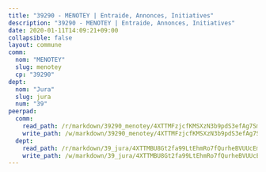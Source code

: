 ```yaml
---
title: "39290 - MENOTEY | Entraide, Annonces, Initiatives"
description: "39290 - MENOTEY | Entraide, Annonces, Initiatives"
date: 2020-01-11T14:09:21+09:00
collapsible: false
layout: commune
comm:
  nom: "MENOTEY"
  slug: menotey
  cp: "39290"
dept:
  nom: "Jura"
  slug: jura
  num: "39"
peerpad:
  comm:
    read_path: /r/markdown/39290_menotey/4XTTMFzjcfKMSXzN3b9pdS3efAg7Smh57C8J3TVWBk2LN99fF
    write_path: /w/markdown/39290_menotey/4XTTMFzjcfKMSXzN3b9pdS3efAg7Smh57C8J3TVWBk2LN99fF-K3TgULdC5BPuYPkbnsWbMUzFHbpNJgJsUg6umYeS735HGA8oVCmL2fifZMbQ3i7EaF6vCyRso24ikxrsRFjUWFKrk8CPhpmFW2w1eG3QFZ79MKav2789etdjdcyHVZW5Ry4dJ9h3
  dept:
    read_path: /r/markdown/39_jura/4XTTMBU8Gt2fa99LtEhmRo7fQurheBVUUcEmcUcrj82YN8mg7
    write_path: /w/markdown/39_jura/4XTTMBU8Gt2fa99LtEhmRo7fQurheBVUUcEmcUcrj82YN8mg7-K3TgTcNZmu4vnNMaCfgcL8UVTLrMMzc995tkrcbQnJrz2QJUTFFzY77q7ECMK21XeFnonjpMWqFzgVngXjdq8HzYe3HRbuYXbvX8ofWBv48UvWuvbrbp8aQGQQcfezWASxj7orH1
---
```


